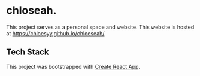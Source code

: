 # chloseah.
This project serves as a personal space and website. This website is hosted at https://chloesyy.github.io/chloeseah/

## Tech Stack
This project was bootstrapped with [Create React App](https://github.com/facebook/create-react-app).
